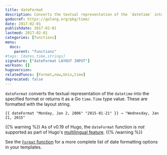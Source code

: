```yaml
---
title: dateFormat
description: Converts the textual representation of the `datetime` into the specified format.
godocref: https://golang.org/pkg/time/
date: 2017-02-01
publishdate: 2017-02-01
lastmod: 2017-02-01
categories: [functions]
menu:
  docs:
    parent: "functions"
#tags: [dates,time,strings]
signature: ["dateFormat LAYOUT INPUT"]
workson: []
hugoversion:
relatedfuncs: [Format,now,Unix,time]
deprecated: false
---
```


`dateFormat` converts the textual representation of the `datetime` into the specified format or returns it as a Go `time.Time` type value. These are formatted with the layout string.

```
{{ dateFormat "Monday, Jan 2, 2006" "2015-01-21" }} → "Wednesday, Jan 21, 2015"
```

{{% warning %}}
As of v0.19 of Hugo, the `dateFormat` function is *not* supported as part of Hugo's [multilingual feature](/content-management/multilingual/).
{{% /warning %}}

See the [`Format` function](/functions/format/) for a more complete list of date formatting options in your templates.

